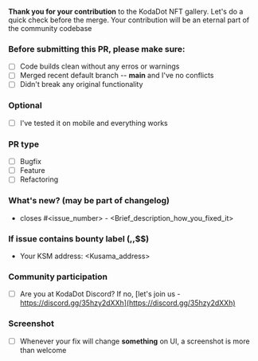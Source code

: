**Thank you for your contribution** to the KodaDot NFT gallery.
Let's do a quick check before the merge.
Your contribution will be an eternal part of the community codebase

### Before submitting this PR, please make sure:
- [ ] Code builds clean without any erros or warnings
- [ ] Merged recent default branch -- **main** and I've no conflicts
- [ ] Didn't break any original functionality

### Optional
- [ ] I've tested it on mobile and everything works

### PR type
- [ ] Bugfix
- [ ] Feature
- [ ] Refactoring

### What's new? (may be part of changelog)
- closes #<issue_number> - <Brief_description_how_you_fixed_it>

### If issue contains bounty label ($,$$,$$$)
- Your KSM address: <Kusama_address>

### Community participation
- [ ] Are you at KodaDot Discord? If no, [let's join us - https://discord.gg/35hzy2dXXh](https://discord.gg/35hzy2dXXh)

### Screenshot
- [ ] Whenever your fix will change **something** on UI, a screenshot is more than welcome
